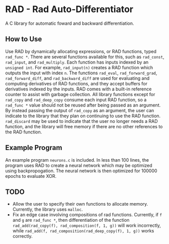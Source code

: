 # RAD - Rad Auto-Differentiator
A C library for automatic foward and backward differentiation.

## How to Use
Use RAD by dynamically allocating expressions, or RAD functions, typed `rad_func *`. There are several functions available for this, such as `rad_const`, `rad_input`, and `rad_multiply`.
Each function has inputs indexed by an `unsigned int`. For example, `rad_input(n)` creates a RAD function which outputs the input with index `n`.
The functions `rad_eval`, `rad_forward_grad`, `rad_forward_diff`, and `rad_backward_diff` are used for evaluating and computing derivatives of RAD functions, and they accept buffers for derivatives indexed by the inputs.
RAD comes with a built-in reference counter to assist with garbage collection.
All library functions except for `rad_copy` and `rad_deep_copy` consume each input RAD function, so a `rad_func *` value should not be reused after being passed as an argument.
By instead passing the output of `rad_copy` as an argument, the user can indicate to the library that they plan on continuing to use the RAD function.
`rad_discard` may be used to indicate that the user no longer needs a RAD function, and the library will free memory if there are no other references to the RAD function.

## Example Program
An example program `neurons.c` is included. In less than 100 lines, the program uses RAD to create a neural network which may be optimized using backpropogation.
The neural network is then optimized for 100000 epochs to evaluate XOR.

## TODO
- Allow the user to specify their own functions to allocate memory. Currently, the library uses `malloc`.
- Fix an edge case involving compositions of rad functions. Currently, if `f` and `g` are `rad_func *`, then differentiation of the function `rad_add(rad_copy(f), rad_composition(f, 1, g))` will work incorrectly, while `rad_add(f, rad_composition(rad_deep_copy(f), 1, g))` works correctly.
